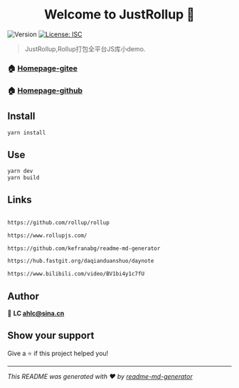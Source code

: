 <h1 align="center">Welcome to JustRollup 👋</h1>
<p>
  <img alt="Version" src="https://img.shields.io/badge/version-1.0.0-blue.svg?cacheSeconds=2592000" />
  <a href="#" target="_blank">
    <img alt="License: ISC" src="https://img.shields.io/badge/License-ISC-yellow.svg" />
  </a>
</p>

> JustRollup,Rollup打包全平台JS库小demo.

### 🏠 [Homepage-gitee](https://gitee.com/ahviplc/JustRollup)

### 🏠 [Homepage-github](https://github.com/ahviplc/JustRollup)

## Install

```sh
yarn install
```

## Use

```sh
yarn dev
yarn build
```

## Links

```markdown

https://github.com/rollup/rollup

https://www.rollupjs.com/

https://github.com/kefranabg/readme-md-generator

https://hub.fastgit.org/daqianduanshuo/daynote

https://www.bilibili.com/video/BV1bi4y1c7fU

```

## Author

👤 **LC ahlc@sina.cn**


## Show your support

Give a ⭐️ if this project helped you!

***
_This README was generated with ❤️ by [readme-md-generator](https://github.com/kefranabg/readme-md-generator)_
